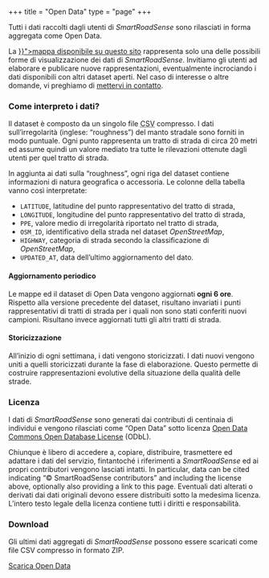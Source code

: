 +++
title = "Open Data"
type = "page"
+++

<div class="row">
<div class="col-md-8">

<p class="lead">Tutti i dati raccolti dagli utenti di <i>SmartRoadSense</i> sono rilasciati in forma aggregata come Open Data.</p>

<p>La <a href="{{< langRef "data/map" >}}">mappa disponibile su questo sito</a> rappresenta solo una delle possibili forme di visualizzazione dei dati di <i>SmartRoadSense</i>.
Invitiamo gli utenti ad elaborare e publicare nuove rappresentazioni, eventualmente incrociando i dati disponibili con altri dataset aperti.
Nel caso di interesse o altre domande, vi preghiamo di <a href="mailto:info@smartroadsense.it">mettervi in contatto</a>.</p>

<h3>Come interpreto i dati?</h3>

<p>Il dataset è composto da un singolo file <abbr title="Comma Separated Values">CSV</abbr> compresso.
I dati sull’irregolarità (inglese: “roughness”) del manto stradale sono forniti in modo puntuale.
Ogni punto rappresenta un tratto di strada di circa 20&nbsp;metri ed assume quindi un valore mediato tra tutte le rilevazioni ottenute dagli utenti per quel tratto di strada.</p>

<p>In aggiunta ai dati sulla “roughness”, ogni riga del dataset contiene informazioni di natura geografica o accessoria.
Le colonne della tabella vanno così interpretate:</p>

<ul>
<li><code>LATITUDE</code>, latitudine del punto rappresentativo del tratto di strada,</li>
<li><code>LONGITUDE</code>, longitudine del punto rappresentativo del tratto di strada,</li>
<li><code>PPE</code>, valore medio di irregolarità riportato nel tratto di strada,</li>
<li><code>OSM_ID</code>, identificativo della strada nel dataset <i>OpenStreetMap</i>,</li>
<li><code>HIGHWAY</code>, categoria di strada secondo la classificazione di <i>OpenStreetMap</i>,</li>
<li><code>UPDATED_AT</code>, data dell’ultimo aggiornamento del dato.</li>
</ul>

<h4>Aggiornamento periodico</h4>

<p>Le mappe ed il dataset di Open Data vengono aggiornati <b>ogni 6&nbsp;ore</b>.
Rispetto alla versione precedente del dataset, risultano invariati i punti rappresentativi di tratti di strada per i quali non sono stati conferiti nuovi campioni.
Risultano invece aggiornati tutti gli altri tratti di strada.</p>

<h4>Storicizzazione</h4>

<p>All’inizio di ogni settimana, i dati vengono storicizzati.
I dati nuovi vengono uniti a quelli storicizzati durante la fase di elaborazione.
Questo permette di costruire rappresentazioni evolutive della situazione della qualità delle strade.</p>

<h3>Licenza</h3>

<p>I dati di <i>SmartRoadSense</i> sono generati dai contributi di centinaia di individui e vengono rilasciati come “Open Data” sotto licenza <a href="http://opendatacommons.org/licenses/odbl/">Open Data Commons Open Database License</a>&nbsp;(ODbL).</p>

<p>Chiunque è libero di accedere a, copiare, distribuire, trasmettere ed adattare i dati del servizio, fintantoché i riferimenti a <i>SmartRoadSense</i> ed ai propri contributori vengono lasciati intatti.
In particular, data can be cited indicating “&copy; SmartRoadSense contributors” and including the license above, optionally also providing a link to this page.
Eventuali dati alterati o derivati dai dati originali devono essere distribuiti sotto la medesima licenza.
L’intero testo legale della licenza contiene tutti i diritti e responsabilità.</p>

</div>
<div class="col-md-4 ">

<h3>Download</h3>

<p>Gli ultimi dati aggregati di <i>SmartRoadSense</i> possono essere scaricati come file&nbsp;CSV compresso in formato&nbsp;ZIP.</p>

<p class="text-center"><a href="/open_data.zip" class="btn btn-primary">Scarica Open&nbsp;Data</a></p>

</div>
</div>
